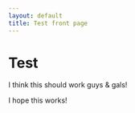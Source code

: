 ```yaml
---
layout: default
title: Test front page
---
```

# Test

I think this should work guys & gals!

I hope this works!
